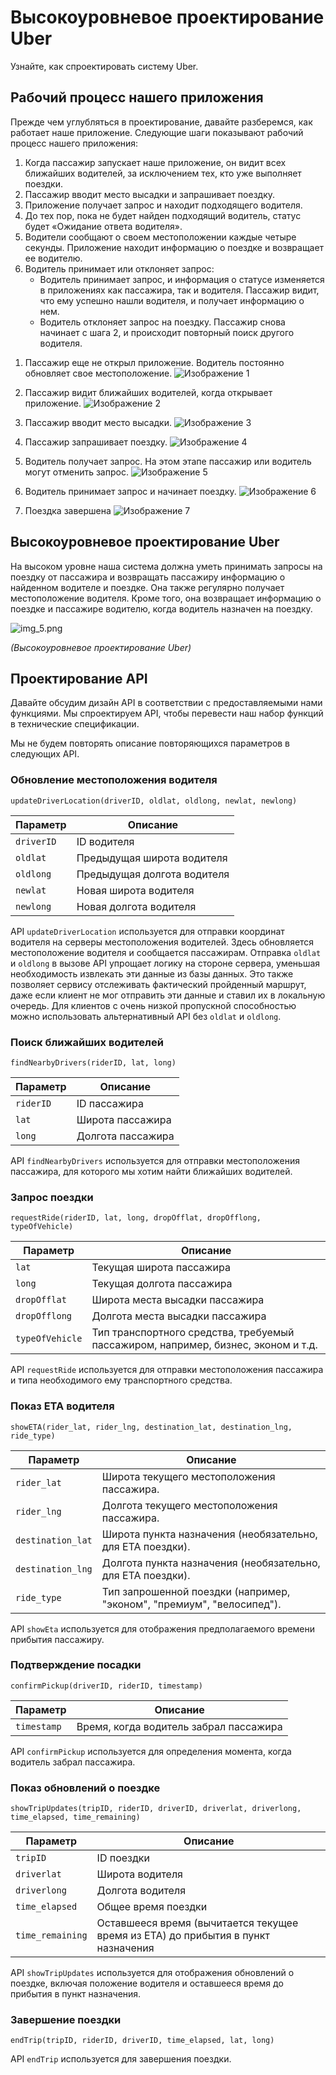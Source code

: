 

# Высокоуровневое проектирование Uber

Узнайте, как спроектировать систему Uber.

## Рабочий процесс нашего приложения

Прежде чем углубляться в проектирование, давайте разберемся, как работает наше приложение. Следующие шаги показывают рабочий процесс нашего приложения:

1.  Когда пассажир запускает наше приложение, он видит всех ближайших водителей, за исключением тех, кто уже выполняет поездки.
2.  Пассажир вводит место высадки и запрашивает поездку.
3.  Приложение получает запрос и находит подходящего водителя.
4.  До тех пор, пока не будет найден подходящий водитель, статус будет «Ожидание ответа водителя».
5.  Водители сообщают о своем местоположении каждые четыре секунды. Приложение находит информацию о поездке и возвращает ее водителю.
6.  Водитель принимает или отклоняет запрос:
    *   Водитель принимает запрос, и информация о статусе изменяется в приложениях как пассажира, так и водителя. Пассажир видит, что ему успешно нашли водителя, и получает информацию о нем.
    *   Водитель отклоняет запрос на поездку. Пассажир снова начинает с шага 2, и происходит повторный поиск другого водителя.

1) Пассажир еще не открыл приложение. Водитель постоянно обновляет свое местоположение.
   ![Изображение 1](img/image_86696654-ed91-4af5-80a7-2bc7dfa201ae.svg)


2) Пассажир видит ближайших водителей, когда открывает приложение.
   ![Изображение 2](img/image_b37572fc-d7e2-4470-b96a-609198378d8c.svg)


3) Пассажир вводит место высадки.
   ![Изображение 3](img/image_e0e18598-f87f-4092-9484-6b99e38db59b.svg)


4) Пассажир запрашивает поездку.
   ![Изображение 4](img/image_d412fcd4-5161-44f5-8a84-99b13dc760a7.svg)


5) Водитель получает запрос. На этом этапе пассажир или водитель могут отменить запрос.
   ![Изображение 5](img/image_fe3c1740-6b80-477e-ac07-ab4155b566c5.svg)


6) Водитель принимает запрос и начинает поездку.
   ![Изображение 6](img/image_1451d995-dd33-4116-9899-74df2916d282.svg)


7) Поездка завершена
   ![Изображение 7](img/image_d9c05fac-051f-4f90-b616-daa275917888.svg)

## Высокоуровневое проектирование Uber

На высоком уровне наша система должна уметь принимать запросы на поездку от пассажира и возвращать пассажиру информацию о найденном водителе и поездке. Она также регулярно получает местоположение водителя. Кроме того, она возвращает информацию о поездке и пассажире водителю, когда водитель назначен на поездку.

![img_5.png](img/img_5.png)

*(Высокоуровневое проектирование Uber)*

## Проектирование API

Давайте обсудим дизайн API в соответствии с предоставляемыми нами функциями. Мы спроектируем API, чтобы перевести наш набор функций в технические спецификации.

Мы не будем повторять описание повторяющихся параметров в следующих API.

### Обновление местоположения водителя

```
updateDriverLocation(driverID, oldlat, oldlong, newlat, newlong)
```

| Параметр    | Описание                                 |
|-------------|------------------------------------------|
| `driverID`  | ID водителя                              |
| `oldlat`    | Предыдущая широта водителя               |
| `oldlong`   | Предыдущая долгота водителя              |
| `newlat`    | Новая широта водителя                    |
| `newlong`   | Новая долгота водителя                   |

API `updateDriverLocation` используется для отправки координат водителя на серверы местоположения водителей. Здесь обновляется местоположение водителя и сообщается пассажирам. Отправка `oldlat` и `oldlong` в вызове API упрощает логику на стороне сервера, уменьшая необходимость извлекать эти данные из базы данных. Это также позволяет сервису отслеживать фактический пройденный маршрут, даже если клиент не мог отправить эти данные и ставил их в локальную очередь. Для клиентов с очень низкой пропускной способностью можно использовать альтернативный API без `oldlat` и `oldlong`.

### Поиск ближайших водителей

```
findNearbyDrivers(riderID, lat, long)
```

| Параметр  | Описание                     |
|-----------|------------------------------|
| `riderID` | ID пассажира                 |
| `lat`     | Широта пассажира             |
| `long`    | Долгота пассажира            |

API `findNearbyDrivers` используется для отправки местоположения пассажира, для которого мы хотим найти ближайших водителей.

### Запрос поездки

```
requestRide(riderID, lat, long, dropOfflat, dropOfflong, typeOfVehicle)
```

| Параметр        | Описание                                               |
|-----------------|--------------------------------------------------------|
| `lat`           | Текущая широта пассажира                               |
| `long`          | Текущая долгота пассажира                              |
| `dropOfflat`    | Широта места высадки пассажира                         |
| `dropOfflong`   | Долгота места высадки пассажира                        |
| `typeOfVehicle` | Тип транспортного средства, требуемый пассажиром, например, бизнес, эконом и т.д. |

API `requestRide` используется для отправки местоположения пассажира и типа необходимого ему транспортного средства.

### Показ ETA водителя

```
showETA(rider_lat, rider_lng, destination_lat, destination_lng, ride_type)
```

| Параметр          | Описание                                                 |
|-------------------|----------------------------------------------------------|
| `rider_lat`       | Широта текущего местоположения пассажира.                |
| `rider_lng`       | Долгота текущего местоположения пассажира.               |
| `destination_lat` | Широта пункта назначения (необязательно, для ETA поездки). |
| `destination_lng` | Долгота пункта назначения (необязательно, для ETA поездки).|
| `ride_type`       | Тип запрошенной поездки (например, "эконом", "премиум", "велосипед"). |

API `showEta` используется для отображения предполагаемого времени прибытия пассажиру.

### Подтверждение посадки

```
confirmPickup(driverID, riderID, timestamp)
```

| Параметр    | Описание                                  |
|-------------|-------------------------------------------|
| `timestamp` | Время, когда водитель забрал пассажира    |

API `confirmPickup` используется для определения момента, когда водитель забрал пассажира.

### Показ обновлений о поездке

```
showTripUpdates(tripID, riderID, driverID, driverlat, driverlong, time_elapsed, time_remaining)
```

| Параметр         | Описание                                                      |
|------------------|---------------------------------------------------------------|
| `tripID`         | ID поездки                                                    |
| `driverlat`      | Широта водителя                                               |
| `driverlong`     | Долгота водителя                                              |
| `time_elapsed`   | Общее время поездки                                           |
| `time_remaining` | Оставшееся время (вычитается текущее время из ETA) до прибытия в пункт назначения |

API `showTripUpdates` используется для отображения обновлений о поездке, включая положение водителя и оставшееся время до прибытия в пункт назначения.

### Завершение поездки

```
endTrip(tripID, riderID, driverID, time_elapsed, lat, long)
```

API `endTrip` используется для завершения поездки.
